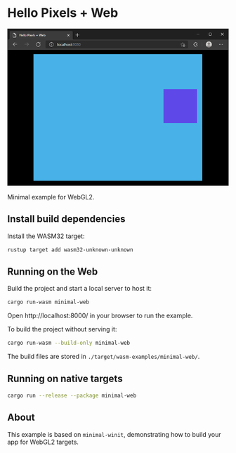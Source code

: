 # Hello Pixels + Web

![Hello Pixels + Web](../../img/minimal-web.png)

Minimal example for WebGL2.

## Install build dependencies

Install the WASM32 target:

```bash
rustup target add wasm32-unknown-unknown
```

## Running on the Web

Build the project and start a local server to host it:

```bash
cargo run-wasm minimal-web
```

Open http://localhost:8000/ in your browser to run the example.

To build the project without serving it:

```bash
cargo run-wasm --build-only minimal-web
```

The build files are stored in `./target/wasm-examples/minimal-web/`.

## Running on native targets

```bash
cargo run --release --package minimal-web
```

## About

This example is based on `minimal-winit`, demonstrating how to build your app for WebGL2 targets.
